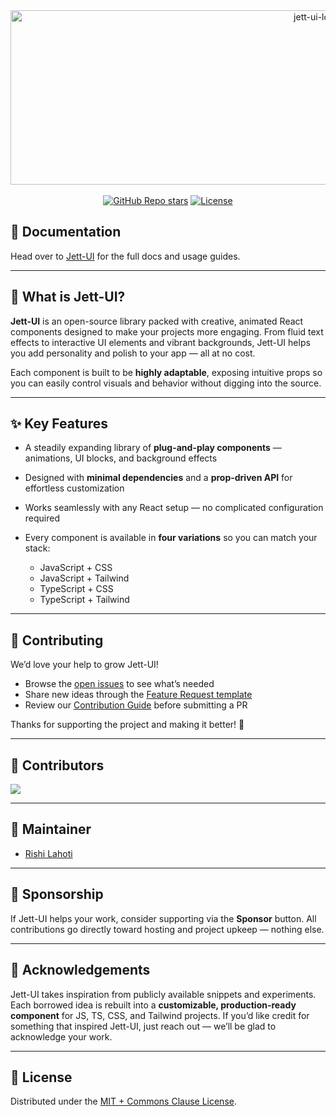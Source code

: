 <div align="center">
		<img width="1000" height="279" alt="jett-ui-logo-dark" src="https://github.com/user-attachments/assets/c5eb88c1-d8ac-4e3b-8bdb-8297b8e28649" />
</div>

<br />

<div align="center">
  <a href="https://github.com/rishilahoti/Jett-UI/stargazers"><img alt="GitHub Repo stars" src="https://img.shields.io/github/stars/rishilahoti/Jett-UI"></a>
  <a href="https://github.com/rishilahoti/Jett-UI/blob/main/LICENSE"><img alt="License" src="https://img.shields.io/badge/License-MIT+Commons_Clause-blue"></a>
</div>

## 📖 Documentation

Head over to [Jett-UI]() for the full docs and usage guides.

---

## 🌟 What is Jett-UI?

**Jett-UI** is an open-source library packed with creative, animated React components designed to make your projects more engaging. From fluid text effects to interactive UI elements and vibrant backgrounds, Jett-UI helps you add personality and polish to your app — all at no cost.

Each component is built to be **highly adaptable**, exposing intuitive props so you can easily control visuals and behavior without digging into the source.

---

## ✨ Key Features

* A steadily expanding library of **plug-and-play components** — animations, UI blocks, and background effects
* Designed with **minimal dependencies** and a **prop-driven API** for effortless customization
* Works seamlessly with any React setup — no complicated configuration required
* Every component is available in **four variations** so you can match your stack:

  * JavaScript + CSS
  * JavaScript + Tailwind
  * TypeScript + CSS
  * TypeScript + Tailwind

---

## 🤝 Contributing

We’d love your help to grow Jett-UI!

* Browse the [open issues](https://github.com/rishilahoti/Jett-UI/issues) to see what’s needed
* Share new ideas through the [Feature Request template](https://github.com/rishilahoti/Jett-UI/issues/new?template=2-feature-request.yml)
* Review our [Contribution Guide](https://github.com/rishilahoti/Jett-UI/blob/main/CONTRIBUTING.md) before submitting a PR

Thanks for supporting the project and making it better! 🙌

---

## 👥 Contributors

<a href="https://github.com/rishilahoti/Jett-UI/graphs/contributors">
  <img src="https://contrib.rocks/image?repo=rishilahoti/Jett-UI" />
</a>  

---

## 🔧 Maintainer

* [Rishi Lahoti](https://github.com/rishilahoti)

---

## 💖 Sponsorship

If Jett-UI helps your work, consider supporting via the **Sponsor** button.
All contributions go directly toward hosting and project upkeep — nothing else.

---

## 🙏 Acknowledgements

Jett-UI takes inspiration from publicly available snippets and experiments.
Each borrowed idea is rebuilt into a **customizable, production-ready component** for JS, TS, CSS, and Tailwind projects.
If you’d like credit for something that inspired Jett-UI, just reach out — we’ll be glad to acknowledge your work.

---

## 📜 License

Distributed under the [MIT + Commons Clause License](https://github.com/rishilahoti/Jett-UI/blob/main/LICENSE).
